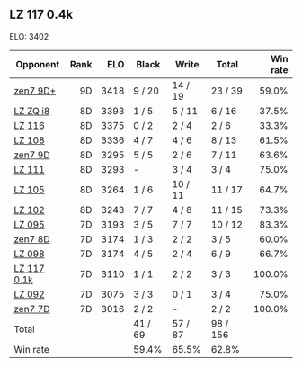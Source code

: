 ## LZ 117 0.4k ##

ELO: 3402

Opponent | Rank | ELO | Black | Write | Total | Win rate
---------|-----:|----:|-------|-------|-------|-------:
[zen7 9D+](zen7%209D+.md) | 9D | 3418 | 9 / 20 | 14 / 19 | 23 / 39 | 59.0%
[LZ ZQ i8](LZ%20ZQ%20i8.md) | 8D | 3393 | 1 / 5 | 5 / 11 | 6 / 16 | 37.5%
[LZ 116](LZ%20116.md) | 8D | 3375 | 0 / 2 | 2 / 4 | 2 / 6 | 33.3%
[LZ 108](LZ%20108.md) | 8D | 3336 | 4 / 7 | 4 / 6 | 8 / 13 | 61.5%
[zen7 9D](zen7%209D.md) | 8D | 3295 | 5 / 5 | 2 / 6 | 7 / 11 | 63.6%
[LZ 111](LZ%20111.md) | 8D | 3293 | - | 3 / 4 | 3 / 4 | 75.0%
[LZ 105](LZ%20105.md) | 8D | 3264 | 1 / 6 | 10 / 11 | 11 / 17 | 64.7%
[LZ 102](LZ%20102.md) | 8D | 3243 | 7 / 7 | 4 / 8 | 11 / 15 | 73.3%
[LZ 095](LZ%20095.md) | 7D | 3193 | 3 / 5 | 7 / 7 | 10 / 12 | 83.3%
[zen7 8D](zen7%208D.md) | 7D | 3174 | 1 / 3 | 2 / 2 | 3 / 5 | 60.0%
[LZ 098](LZ%20098.md) | 7D | 3174 | 4 / 5 | 2 / 4 | 6 / 9 | 66.7%
[LZ 117 0.1k](LZ%20117%200.1k.md) | 7D | 3110 | 1 / 1 | 2 / 2 | 3 / 3 | 100.0%
[LZ 092](LZ%20092.md) | 7D | 3075 | 3 / 3 | 0 / 1 | 3 / 4 | 75.0%
[zen7 7D](zen7%207D.md) | 7D | 3016 | 2 / 2 | - | 2 / 2 | 100.0%
Total | | | 41 / 69 | 57 / 87 | 98 / 156 | 
Win rate| | | 59.4% | 65.5% | 62.8% | 
